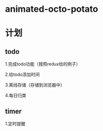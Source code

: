 # animated-octo-potato

# 计划

## todo
1.完成todo功能（按照redux给的例子）

2.给todo添加时间

3.离线存储（存储到浏览器中）

4.每日归类

## timer
1.定时提醒
